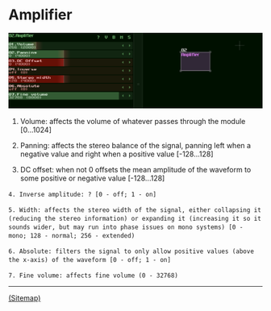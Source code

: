 # Amplifier

![](amplifier.png)

1. Volume: affects the volume of whatever passes through the module [0...1024]

2. Panning: affects the stereo balance of the signal, panning left when a negative value and right when a positive value [-128...128]

3. DC offset: when not 0 offsets the mean amplitude of the waveform to some positive or negative value [-128...128]

`4. Inverse amplitude: ? [0 - off; 1 - on]`

`5. Width: affects the stereo width of the signal, either collapsing it (reducing the stereo information) or expanding it (increasing it so it sounds wider, but may run into phase issues on mono systems) [0 - mono; 128 - normal; 256 - extended)`

`6. Absolute: filters the signal to only allow positive values (above the x-axis) of the waveform [0 - off; 1 - on]`

`7. Fine volume: affects fine volume (0 - 32768)`

---

[(Sitemap)](https://github.com/way-of-the-sunvox/Way-of-the-SunVox/blob/master/Sitemap.md)
